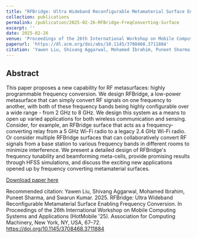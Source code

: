 ```yaml
---
title: "RFBridge: Ultra Wideband Reconfigurable Metamaterial Surface Enabling Frequency Conversion"
collection: publications
permalink: /publication/2025-02-26-RFBridge-FreqConverting-Surface
excerpt: ''
date: 2025-02-26
venue: 'Proceedings of the 26th International Workshop on Mobile Computing Systems and Applications (HotMobile)'
paperurl: 'https://dl.acm.org/doi/abs/10.1145/3708468.3711884'
citation: 'Yawen Liu, Shivang Aggarwal, Mohamed Ibrahim, Puneet Sharma, and Swarun Kumar. 2025. RFBridge: Ultra Wideband Reconfigurable Metamaterial Surface Enabling Frequency Conversion. In Proceedings of the 26th International Workshop on Mobile Computing Systems and Applications (HotMobile). Association for Computing Machinery, New York, NY, USA, 67–72. https://doi.org/10.1145/3708468.3711884'
---
```

Abstract
---
This paper proposes a new capability for RF metasurfaces: highly programmable frequency conversion. We design RFBridge, a low-power metasurface that can simply convert RF signals on one frequency to another, with both of these frequency bands being highly configurable over a wide range - from 2 GHz to 8 GHz. We design this system as a means to open up varied applications for both wireless communication and sensing. Consider, for example, an RFBridge surface that acts as a frequency-converting relay from a 5 GHz Wi-Fi radio to a legacy 2.4 GHz Wi-Fi radio. Or consider multiple RFBridge surfaces that can collaboratively convert RF signals from a base station to various frequency bands in different rooms to minimize interference. We present a detailed design of RFBridge's frequency tunability and beamforming meta-cells, provide promising results through HFSS simulations, and discuss the exciting new applications opened up by frequency converting metamaterial surfaces.

[Download paper here](https://dl.acm.org/doi/abs/10.1145/3708468.3711884)

Recommended citation: Yawen Liu, Shivang Aggarwal, Mohamed Ibrahim, Puneet Sharma, and Swarun Kumar. 2025. RFBridge: Ultra Wideband Reconfigurable Metamaterial Surface Enabling Frequency Conversion. In Proceedings of the 26th International Workshop on Mobile Computing Systems and Applications (HotMobile '25). Association for Computing Machinery, New York, NY, USA, 67–72. https://doi.org/10.1145/3708468.3711884